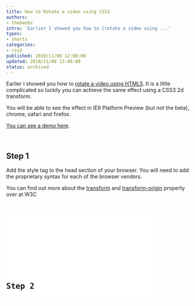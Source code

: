```yaml
---
title: How to Rotate a video using CSS3
authors:
- thebeebs
intro: 'Earlier I showed you how to [rotate a video using ...'
types:
- shorts
categories:
- css3
published: 2010/11/08 12:00:00
updated: 2010/11/08 13:00:00
status: archived
---
```


Earlier I showed you how to [rotate a video using HTML5](http://blogs.msdn.com/b/thebeebs/archive/2010/11/08/how-to-rotate-html5-video.aspx). It is a little complicated so luckily you can achieve the same effect using a CSS3 2d transform.

You will be able to see the effect in IE9 Platform Preview (but not the beta), chrome, safari and firefox.

[You can see a demo here](http://www.thewayithink.co.uk/html5/rotate.html).

&nbsp;

## Step 1

Add the style tag to the head section of your browser. You will need to add the proprietary syntax for each of the browser vendors.

You can find out more about the [transform](http://www.w3.org/TR/css3-2d-transforms/#effects) and [transform-origin](http://www.w3.org/TR/css3-2d-transforms/#transform-origin) property over at W3C

&nbsp;

<div class="wlWriterEditableSmartContent" id="scid:9D7513F9-C04C-4721-824A-2B34F0212519:521d7f76-0663-4e6c-a610-0bc9ec83553d" style="padding-bottom: 0px; margin: 0px; padding-left: 0px; padding-right: 0px; display: inline; float: none; padding-top: 0px">
<pre style="width: 400px; height: 235px; background-color: white; overflow: auto;"><div><!--

code highlighting produced by Actipro CodeHighlighter (freeware)
http://www.CodeHighlighter.com/

--><span style="color: #800000;"><style>
    #mVideo
    </span><span style="color: #000000;">{</span><span style="color: #FF0000;">
        -webkit-transform</span><span style="color: #000000;">:</span><span style="color: #0000FF;"> rotate(5deg)</span><span style="color: #000000;">;</span><span style="color: #FF0000;">
        -moz-transform</span><span style="color: #000000;">:</span><span style="color: #0000FF;"> rotate(5deg)</span><span style="color: #000000;">;</span><span style="color: #FF0000;">
        -ms-transform</span><span style="color: #000000;">:</span><span style="color: #0000FF;"> rotate(5deg)</span><span style="color: #000000;">;</span><span style="color: #FF0000;">
        -webkit-transform-origin</span><span style="color: #000000;">:</span><span style="color: #0000FF;"> bottom left</span><span style="color: #000000;">;</span><span style="color: #FF0000;">
        -moz-transform-origin</span><span style="color: #000000;">:</span><span style="color: #0000FF;"> bottom left</span><span style="color: #000000;">;</span><span style="color: #FF0000;">
        -ms-transform-origin</span><span style="color: #000000;">:</span><span style="color: #0000FF;"> bottom left</span><span style="color: #000000;">;</span><span style="color: #FF0000;">
    </span><span style="color: #000000;">}</span><span style="color: #800000;">
</style></span></!--

code></div></pre>
<!-- Code inserted with Steve Dunn's Windows Live Writer Code Formatter Plugin.  http://dunnhq.com --></!--></div>

&nbsp;

&nbsp;

## Step 2

Add the video element making sure to use the same id as we declared in the CSS which was #mVideo.

&nbsp;

<div class="wlWriterEditableSmartContent" id="scid:9D7513F9-C04C-4721-824A-2B34F0212519:aab7882c-3661-48d2-ac84-1f3666f62963" style="padding-bottom: 0px; margin: 0px; padding-left: 0px; padding-right: 0px; display: inline; float: none; padding-top: 0px">
<pre style="width: 400px; height: 128px; background-color: white; overflow: auto;"><div><!--

code highlighting produced by Actipro CodeHighlighter (freeware)
http://www.CodeHighlighter.com/

--><span style="color: #0000FF;"><</span><span style="color: #800000;">video </span><span style="color: #FF0000;">autobuffer</span><span style="color: #0000FF;">="true"</span><span style="color: #FF0000;"> id</span><span style="color: #0000FF;">="mVideo"</span><span style="color: #FF0000;"> width</span><span style="color: #0000FF;">="640"</span><span style="color: #FF0000;"> height</span><span style="color: #0000FF;">="360"</span><span style="color: #FF0000;"> controls</span><span style="color: #0000FF;">="controls"</span><span style="color: #0000FF;">></span><span style="color: #000000;">
    </span><span style="color: #0000FF;"><</span><span style="color: #800000;">source </span><span style="color: #FF0000;">src</span><span style="color: #0000FF;">="http://www.thewayithink.co.uk/html5/yoyo.ogv"</span><span style="color: #FF0000;"> type</span><span style="color: #0000FF;">="video/ogg"</span><span style="color: #FF0000;"> </span><span style="color: #0000FF;">/></span><span style="color: #000000;">
    </span><span style="color: #0000FF;"><</span><span style="color: #800000;">source </span><span style="color: #FF0000;">src</span><span style="color: #0000FF;">="http://www.thewayithink.co.uk/html5/yoyo.mp4"</span><span style="color: #FF0000;"> type</span><span style="color: #0000FF;">="video/mp4"</span><span style="color: #FF0000;"> </span><span style="color: #0000FF;">/></span><span style="color: #000000;">
    This is fallback text to display if the browser does not support the video element.
</span><span style="color: #0000FF;"></</span><span style="color: #800000;">video</span><span style="color: #0000FF;">></span></!--

code></div></pre>
<!-- Code inserted with Steve Dunn's Windows Live Writer Code Formatter Plugin.  http://dunnhq.com --></!--></div>

&nbsp;